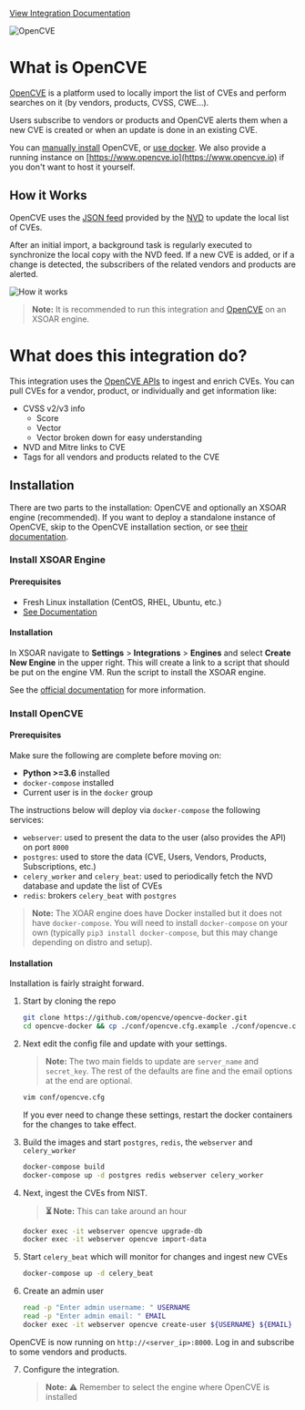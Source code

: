 [View Integration Documentation](https://xsoar.pan.dev/docs/reference/integrations/opencve)

![OpenCVE](../../doc_files/logo.png/n)

# What is OpenCVE

[OpenCVE](https://docs.opencve.io/) is a platform used to locally import the list of CVEs and perform searches on it (by vendors, products, CVSS, CWE...).

Users subscribe to vendors or products and OpenCVE alerts them when a new CVE is created or when an update is done in an existing CVE.

You can [manually install](https://docs.opencve.io/installation/manual/) OpenCVE, or [use docker](https://docs.opencve.io/installation/docker/). We also provide a running instance on [https://www.opencve.io](https://www.opencve.io) if you don't want to host it yourself.


## How it Works

OpenCVE uses the [JSON feed](https://nvd.nist.gov/vuln/data-feeds#JSON_FEED) provided by the [NVD](https://nvd.nist.gov/) to update the local list of CVEs.

After an initial import, a background task is regularly executed to synchronize the local copy with the NVD feed. If a new CVE is added, or if a change is detected, the subscribers of the related vendors and products are alerted.

![How it works](../../doc_files/how-it-works.png/n)

> **Note:** It is recommended to run this integration and [OpenCVE](https://www.opencve.io) on an XSOAR engine.


# What does this integration do?

This integration uses the [OpenCVE APIs](https://docs.opencve.io/api/) to ingest and enrich CVEs. You can pull CVEs for a vendor, product, or individually and get information like:
 - CVSS v2/v3 info
	 - Score
	 - Vector
	 - Vector broken down for easy understanding
 - NVD and Mitre links to CVE
 - Tags for all vendors and products related to the CVE


## Installation

There are two parts to the installation: OpenCVE and optionally an XSOAR engine (recommended). If you want to deploy a standalone instance of OpenCVE, skip to the OpenCVE installation section, or see [their documentation](https://docs.opencve.io/installation/docker/).

### Install XSOAR Engine

#### Prerequisites

 - Fresh Linux installation (CentOS, RHEL, Ubuntu, etc.)
 - [See Documentation](https://docs.paloaltonetworks.com/cortex/cortex-xsoar/6-9/cortex-xsoar-admin/engines/install-deploy-and-configure-demisto-engines)

#### Installation

In XSOAR navigate to **Settings** > **Integrations** > **Engines** and select **Create New Engine** in the upper right. This will create a link to a script that should be put on the engine VM. Run the script to install the XSOAR engine.

See the [official documentation](https://docs.paloaltonetworks.com/cortex/cortex-xsoar/6-9/cortex-xsoar-admin/engines/install-deploy-and-configure-demisto-engines/install-a-signed-engine) for more information.

### Install OpenCVE

#### Prerequisites

Make sure the following are complete before moving on:
 - **Python >=3.6** installed
 - `docker-compose` installed
 - Current user is in the `docker` group

The instructions below will deploy via `docker-compose` the following services:
 - `webserver`: used to present the data to the user (also provides the API) on port `8000`
 - `postgres`: used to store the data (CVE, Users, Vendors, Products, Subscriptions, etc.)
 - `celery_worker` and `celery_beat`: used to periodically fetch the NVD database and update the list of CVEs
 - `redis`: brokers `celery_beat` with `postgres`


> **Note:** The XOAR engine does have Docker installed but it does not have `docker-compose`. You will need to install `docker-compose` on your own (typically `pip3 install docker-compose`, but this may change depending on distro and setup).

#### Installation

Installation is fairly straight forward.

1. Start by cloning the repo

	```bash
	git clone https://github.com/opencve/opencve-docker.git
	cd opencve-docker && cp ./conf/opencve.cfg.example ./conf/opencve.cfg
	```

2. Next edit the config file and update with your settings.

	> **Note:** The two main fields to update are `server_name` and `secret_key`. The rest of the defaults are fine and the email options at the end are optional.

	```bash
	vim conf/opencve.cfg
	```

	If you ever need to change these settings, restart the docker containers for the changes to take effect.

3. Build the images and start `postgres`, `redis`, the `webserver` and `celery_worker`

	```bash
	docker-compose build
	docker-compose up -d postgres redis webserver celery_worker
	```

4. Next, ingest the CVEs from NIST.

	> **⏳ Note:** This can take around an hour

	```bash
	docker exec -it webserver opencve upgrade-db
	docker exec -it webserver opencve import-data
	```

5. Start  `celery_beat` which will monitor for changes and ingest new CVEs

	```bash
	docker-compose up -d celery_beat
	```

6. Create an admin user

	```bash
	read -p "Enter admin username: " USERNAME
	read -p "Enter admin email: " EMAIL
	docker exec -it webserver opencve create-user ${USERNAME} ${EMAIL} --admin
	```
OpenCVE is now running on `http://<server_ip>:8000`. Log in and subscribe to some vendors and products.

7. Configure the integration.
	> **Note:** ⚠️ Remember to select the engine where OpenCVE is installed